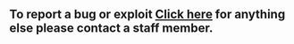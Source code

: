 ## To report a bug or exploit [Click here](https://github.com/Chivalry-Networks/bug-reports/issues/new) for anything else please contact a staff member.
